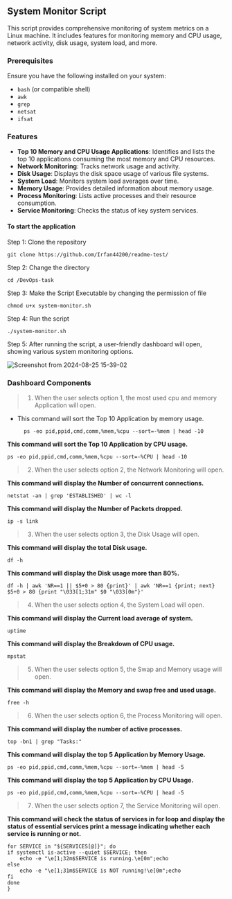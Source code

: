 ## System Monitor Script

This script provides comprehensive monitoring of system metrics on a Linux machine. It includes features for monitoring memory and CPU usage, network activity, disk usage, system load, and more.

### Prerequisites

Ensure you have the following installed on your system:

- `bash` (or compatible shell)
- `awk`
- `grep`
- `netsat`
- `ifsat`

### Features

- **Top 10 Memory and CPU Usage Applications**: Identifies and lists the top 10 applications consuming the most memory and CPU resources.
- **Network Monitoring**: Tracks network usage and activity.
- **Disk Usage**: Displays the disk space usage of various file systems.
- **System Load**: Monitors system load averages over time.
- **Memory Usage**: Provides detailed information about memory usage.
- **Process Monitoring**: Lists active processes and their resource consumption.
- **Service Monitoring**: Checks the status of key system services.



#### To start the application

Step 1: Clone the repository

    git clone https://github.com/Irfan44200/readme-test/

Step 2: Change the directory

    cd /DevOps-task
    
Step 3: Make the Script Executable by changing the permission of file

    chmod u+x system-monitor.sh

Step 4: Run the script

    ./system-monitor.sh
 
Step 5: After running the script, a user-friendly dashboard will open, showing various system monitoring options.

![Screenshot from 2024-08-25 15-39-02](https://github.com/user-attachments/assets/80e2b0ff-ec01-4dd3-b059-c80296708f43)


### Dashboard Components


> 1. When the user selects option 1, the most used cpu and memory Application will open.

- This command will sort the Top 10 Application by memory usage.

        ps -eo pid,ppid,cmd,comm,%mem,%cpu --sort=-%mem | head -10
    
 **This command will sort the Top 10 Application by CPU usage.**

    ps -eo pid,ppid,cmd,comm,%mem,%cpu --sort=-%CPU | head -10


> 2. When the user selects option 2, the Network Monitoring will open.

 **This command will display the Number of concurrent connections.**

    netstat -an | grep 'ESTABLISHED' | wc -l

 **This command will display the Number of Packets dropped.**
 
    ip -s link

> 3. When the user selects option 3, the Disk Usage will open.

 **This command will display the total Disk usage.**

    df -h

 **This command will display the Disk usage more than 80%.**
 
    df -h | awk 'NR==1 || $5+0 > 80 {print}' | awk 'NR==1 {print; next} $5+0 > 80 {print "\033[1;31m" $0 "\033[0m"}'

> 4. When the user selects option 4, the System Load will open.

 **This command will display the Current load average of system.**

    uptime

 **This command will display the Breakdown of CPU usage.**
 
    mpstat
    
> 5. When the user selects option 5, the Swap and Memory usage will open.

 **This command will display the Memory and swap free and used usage.**

    free -h

> 6. When the user selects option 6, the Process Monitoring will open.

 **This command will display the number of active processes.**

    top -bn1 | grep "Tasks:"

 **This command will display the top 5 Application by Memory Usage.**
 
    ps -eo pid,ppid,cmd,comm,%mem,%cpu --sort=-%mem | head -5


 **This command will display the top 5 Application by CPU Usage.**
 
    ps -eo pid,ppid,cmd,comm,%mem,%cpu --sort=-%CPU | head -5


> 7. When the user selects option 7, the Service Monitoring will open.

 **This command will check the status of services in for loop and display the status of essential services print a message indicating whether each service is running or not.**

    for SERVICE in "${SERVICES[@]}"; do
    if systemctl is-active --quiet $SERVICE; then
        echo -e "\e[1;32m$SERVICE is running.\e[0m";echo
    else
        echo -e "\e[1;31m$SERVICE is NOT running!\e[0m";echo
    fi
    done
    }
